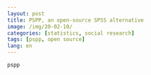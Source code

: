 ```yaml
---
layout: post
title: PSPP, an open-source SPSS alternative 
image: /img/20-02-10/
categories: [statistics, social research]
tags: [pspp, open source]
lang: en
---
```


`pspp` 